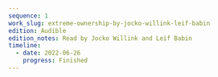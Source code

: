 ```yaml
---
sequence: 1
work_slug: extreme-ownership-by-jocko-willink-leif-babin
edition: Audible
edition_notes: Read by Jocko Willink and Leif Babin
timeline:
  - date: 2022-06-26
    progress: Finished
---
```

